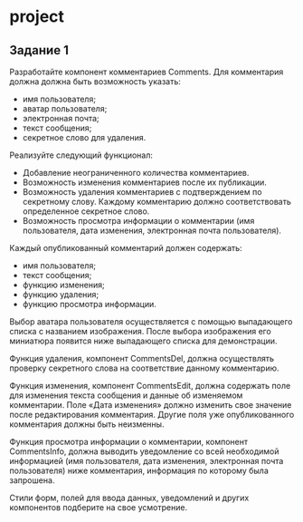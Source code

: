 # project
## Задание 1

Разработайте компонент комментариев Сomments. Для комментария должна должна быть возможность указать:
 - имя пользователя;
 - аватар пользователя;
 - электронная почта;
 - текст сообщения;
 - секретное слово для удаления. 

Реализуйте следующий функционал:
 - Добавление неограниченного количества комментариев.
 - Возможность изменения комментариев после их публикации.
 - Возможность удаления комментариев с подтверждением по секретному слову. Каждому комментарию должно соответствовать определенное секретное слово.
 - Возможность просмотра информации о комментарии (имя пользователя, дата изменения, электронная почта пользователя).

Каждый опубликованный комментарий должен содержать:
 - имя пользователя;
 - текст сообщения;
 - функцию изменения;
 - функцию удаления;
 - функцию просмотра информации.

Выбор аватара пользователя осуществляется с помощью выпадающего списка с названием изображения. После выбора изображения его миниатюра появится ниже выпадающего списка для демонстрации.

Функция удаления, компонент СommentsDel, должна осуществлять проверку секретного слова на соответствие данному комментарию.

Функция изменения, компонент СommentsEdit, должна содержать поле для изменения текста сообщения и данные об изменяемом комментарии. Поле «Дата изменения» должно изменить свое значение после редактирования комментария. Другие поля уже опубликованного комментария должны быть неизменны.

Функция просмотра информации о комментарии, компонент СommentsInfo, должна выводить уведомление со всей необходимой информацией (имя пользователя, дата изменения, электронная почта пользователя) ниже комментария, информация по которому была запрошена.

Стили форм, полей для ввода данных, уведомлений и других компонентов подберите на свое усмотрение.